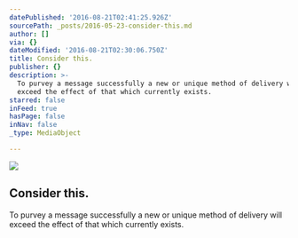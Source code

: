 ```yaml
---
datePublished: '2016-08-21T02:41:25.926Z'
sourcePath: _posts/2016-05-23-consider-this.md
author: []
via: {}
dateModified: '2016-08-21T02:30:06.750Z'
title: Consider this.
publisher: {}
description: >-
  To purvey a message successfully a new or unique method of delivery will
  exceed the effect of that which currently exists.
starred: false
inFeed: true
hasPage: false
inNav: false
_type: MediaObject

---
```

<article style=""><img src="https://s3-us-west-2.amazonaws.com/the-grid-img/p/62067390ad0ddf83e094dfb7f88048c64b1e9169.jpg" /><h1>Consider this.</h1></article>

To purvey a message successfully a new or unique method of delivery will exceed the effect of that which currently exists.
